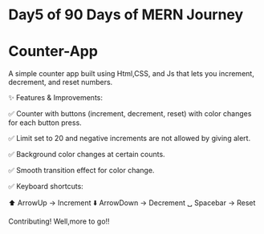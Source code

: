 # Day5 of 90 Days of MERN Journey
# Counter-App
A simple counter app built using Html,CSS, and Js that lets you increment, decrement, and reset numbers.

✨ Features & Improvements:

✅ Counter with buttons (increment, decrement, reset) with color changes for each button press.

✅ Limit set to 20 and negative increments are not allowed by giving alert.

✅ Background color changes at certain counts.

✅ Smooth transition effect for color change.

✅ Keyboard shortcuts:

   ⬆️ ArrowUp → Increment
   ⬇️ ArrowDown → Decrement
   ␣ Spacebar → Reset

Contributing!
Well,more to go!!
